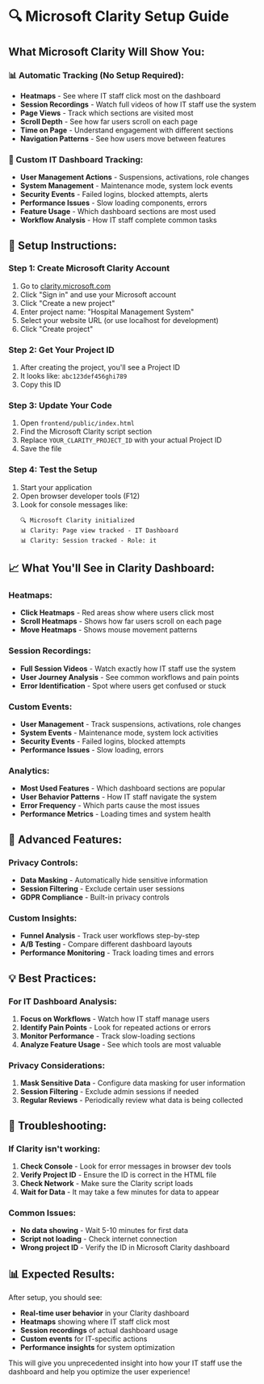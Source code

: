 # 🔍 Microsoft Clarity Setup Guide

## **What Microsoft Clarity Will Show You:**

### **📊 Automatic Tracking (No Setup Required):**
- **Heatmaps** - See where IT staff click most on the dashboard
- **Session Recordings** - Watch full videos of how IT staff use the system
- **Page Views** - Track which sections are visited most
- **Scroll Depth** - See how far users scroll on each page
- **Time on Page** - Understand engagement with different sections
- **Navigation Patterns** - See how users move between features

### **🎯 Custom IT Dashboard Tracking:**
- **User Management Actions** - Suspensions, activations, role changes
- **System Management** - Maintenance mode, system lock events
- **Security Events** - Failed logins, blocked attempts, alerts
- **Performance Issues** - Slow loading components, errors
- **Feature Usage** - Which dashboard sections are most used
- **Workflow Analysis** - How IT staff complete common tasks

## **🚀 Setup Instructions:**

### **Step 1: Create Microsoft Clarity Account**
1. Go to [clarity.microsoft.com](https://clarity.microsoft.com)
2. Click "Sign in" and use your Microsoft account
3. Click "Create a new project"
4. Enter project name: "Hospital Management System"
5. Select your website URL (or use localhost for development)
6. Click "Create project"

### **Step 2: Get Your Project ID**
1. After creating the project, you'll see a Project ID
2. It looks like: `abc123def456ghi789`
3. Copy this ID

### **Step 3: Update Your Code**
1. Open `frontend/public/index.html`
2. Find the Microsoft Clarity script section
3. Replace `YOUR_CLARITY_PROJECT_ID` with your actual Project ID
4. Save the file

### **Step 4: Test the Setup**
1. Start your application
2. Open browser developer tools (F12)
3. Look for console messages like:
   ```
   🔍 Microsoft Clarity initialized
   📊 Clarity: Page view tracked - IT Dashboard
   📊 Clarity: Session tracked - Role: it
   ```

## **📈 What You'll See in Clarity Dashboard:**

### **Heatmaps:**
- **Click Heatmaps** - Red areas show where users click most
- **Scroll Heatmaps** - Shows how far users scroll on each page
- **Move Heatmaps** - Shows mouse movement patterns

### **Session Recordings:**
- **Full Session Videos** - Watch exactly how IT staff use the system
- **User Journey Analysis** - See common workflows and pain points
- **Error Identification** - Spot where users get confused or stuck

### **Custom Events:**
- **User Management** - Track suspensions, activations, role changes
- **System Events** - Maintenance mode, system lock activities
- **Security Events** - Failed logins, blocked attempts
- **Performance Issues** - Slow loading, errors

### **Analytics:**
- **Most Used Features** - Which dashboard sections are popular
- **User Behavior Patterns** - How IT staff navigate the system
- **Error Frequency** - Which parts cause the most issues
- **Performance Metrics** - Loading times and system health

## **🔧 Advanced Features:**

### **Privacy Controls:**
- **Data Masking** - Automatically hide sensitive information
- **Session Filtering** - Exclude certain user sessions
- **GDPR Compliance** - Built-in privacy controls

### **Custom Insights:**
- **Funnel Analysis** - Track user workflows step-by-step
- **A/B Testing** - Compare different dashboard layouts
- **Performance Monitoring** - Track loading times and errors

## **💡 Best Practices:**

### **For IT Dashboard Analysis:**
1. **Focus on Workflows** - Watch how IT staff manage users
2. **Identify Pain Points** - Look for repeated actions or errors
3. **Monitor Performance** - Track slow-loading sections
4. **Analyze Feature Usage** - See which tools are most valuable

### **Privacy Considerations:**
1. **Mask Sensitive Data** - Configure data masking for user information
2. **Session Filtering** - Exclude admin sessions if needed
3. **Regular Reviews** - Periodically review what data is being collected

## **🚨 Troubleshooting:**

### **If Clarity isn't working:**
1. **Check Console** - Look for error messages in browser dev tools
2. **Verify Project ID** - Ensure the ID is correct in the HTML file
3. **Check Network** - Make sure the Clarity script loads
4. **Wait for Data** - It may take a few minutes for data to appear

### **Common Issues:**
- **No data showing** - Wait 5-10 minutes for first data
- **Script not loading** - Check internet connection
- **Wrong project ID** - Verify the ID in Microsoft Clarity dashboard

## **📊 Expected Results:**

After setup, you should see:
- **Real-time user behavior** in your Clarity dashboard
- **Heatmaps** showing where IT staff click most
- **Session recordings** of actual dashboard usage
- **Custom events** for IT-specific actions
- **Performance insights** for system optimization

This will give you unprecedented insight into how your IT staff use the dashboard and help you optimize the user experience!
